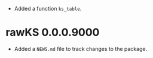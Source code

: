 * Added a function `ks_table`.

# rawKS 0.0.0.9000

* Added a `NEWS.md` file to track changes to the package.

